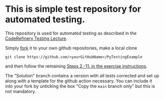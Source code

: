# This is simple test repository for automated testing.

This repository is used for automated testing as described in the [CodeRefinery Testing Lecture](https://coderefinery.github.io/testing/continuous-integration/).

Simply [fork](https://github.com/AaltoRSE/PyTestingExample/fork) it to your own github repositories, make a local clone
```
git clone https://github.com/<yourGitHubName>/PyTestingExample
```
and then follow the remaining [Steps 2.-11. in the exercise instructions](https://coderefinery.github.io/testing/continuous-integration/#step-2-run-tests-locally).

The "Solution" branch contains a version with all tests corrected and set up along with a template for the github action necessary. You can include it into your fork by unticking the box "Copy the `main` branch only" but this is not mandatory.

